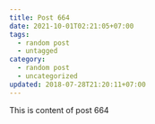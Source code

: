 ```yaml
---
title: Post 664
date: 2021-10-01T02:21:05+07:00
tags:
  - random post
  - untagged
category:
  - random post
  - uncategorized
updated: 2018-07-28T21:20:11+07:00
---
```

This is content of post 664